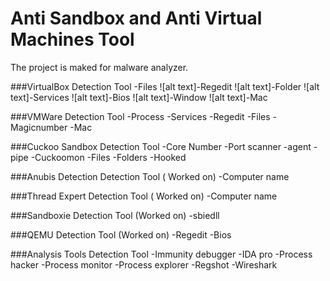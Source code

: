 # Anti Sandbox and Anti Virtual Machines Tool
The project is maked for malware analyzer. 

###VirtualBox Detection Tool
-Files
![alt text]-Regedit
![alt text]-Folder
![alt text]-Services
![alt text]-Bios
![alt text]-Window
![alt text]-Mac

###VMWare Detection Tool
-Process
-Services
-Regedit
-Files
-Magicnumber
-Mac

###Cuckoo Sandbox Detection Tool
-Core Number
-Port scanner
-agent
-pipe
-Cuckoomon
-Files
-Folders
-Hooked

###Anubis Detection Detection Tool ( Worked on)
-Computer name

###Thread Expert Detection Tool ( Worked on)
-Computer name

###Sandboxie Detection Tool (Worked on)
-sbiedll

###QEMU Detection Tool (Worked on)
-Regedit
-Bios

###Analysis Tools Detection Tool
-Immunity debugger
-IDA pro
-Process hacker
-Process monitor
-Process explorer
-Regshot
-Wireshark
